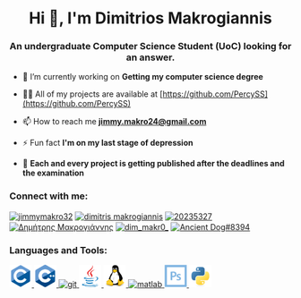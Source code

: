 <h1 align="center">Hi 👋, I'm Dimitrios Makrogiannis</h1>
<h3 align="center">An undergraduate Computer Science Student (UoC) looking for an answer.</h3>

- 🔭 I’m currently working on **Getting my computer science degree**

- 👨‍💻 All of my projects are available at [https://github.com/PercySS](https://github.com/PercySS)

- 📫 How to reach me **jimmy.makro24@gmail.com**

- ⚡ Fun fact **I'm on my last stage of depression**

- 💬 **Each and every project is getting published after the deadlines and the examination**

<h3 align="left">Connect with me:</h3>
<p align="left">
<a href="https://twitter.com/JimmyMakro32" target="blank"><img align="center" src="https://raw.githubusercontent.com/rahuldkjain/github-profile-readme-generator/master/src/images/icons/Social/twitter.svg" alt="jimmymakro32" height="30" width="40" /></a>
<a href="https://www.linkedin.com/in/dimitris-makrogiannis-95033b243/" target="blank"><img align="center" src="https://raw.githubusercontent.com/rahuldkjain/github-profile-readme-generator/master/src/images/icons/Social/linked-in-alt.svg" alt="dimitris makrogiannis" height="30" width="40" /></a>
<a href="https://stackoverflow.com/users/20235327" target="blank"><img align="center" src="https://raw.githubusercontent.com/rahuldkjain/github-profile-readme-generator/master/src/images/icons/Social/stack-overflow.svg" alt="20235327" height="30" width="40" /></a>
<a href="https://www.facebook.com/profile.php?id=100011068027993" target="blank"><img align="center" src="https://raw.githubusercontent.com/rahuldkjain/github-profile-readme-generator/master/src/images/icons/Social/facebook.svg" alt="Δημήτρης Μακρογιάννης" height="30" width="40" /></a>
<a href="https://instagram.com/dim_makr0_" target="blank"><img align="center" src="https://raw.githubusercontent.com/rahuldkjain/github-profile-readme-generator/master/src/images/icons/Social/instagram.svg" alt="dim_makr0_" height="30" width="40" /></a>
<a href="https://discord.gg/Ancient Dog#8394" target="blank"><img align="center" src="https://raw.githubusercontent.com/rahuldkjain/github-profile-readme-generator/master/src/images/icons/Social/discord.svg" alt="Ancient Dog#8394" height="30" width="40" /></a>
</p>

<h3 align="left">Languages and Tools:</h3>
<p align="left"> <a href="https://www.cprogramming.com/" target="_blank" rel="noreferrer"> <img src="https://raw.githubusercontent.com/devicons/devicon/master/icons/c/c-original.svg" alt="c" width="40" height="40"/> </a> <a href="https://www.w3schools.com/cpp/" target="_blank" rel="noreferrer"> <img src="https://raw.githubusercontent.com/devicons/devicon/master/icons/cplusplus/cplusplus-original.svg" alt="cplusplus" width="40" height="40"/> </a> <a href="https://git-scm.com/" target="_blank" rel="noreferrer"> <img src="https://www.vectorlogo.zone/logos/git-scm/git-scm-icon.svg" alt="git" width="40" height="40"/> </a> <a href="https://www.java.com" target="_blank" rel="noreferrer"> <img src="https://raw.githubusercontent.com/devicons/devicon/master/icons/java/java-original.svg" alt="java" width="40" height="40"/> </a> <a href="https://www.linux.org/" target="_blank" rel="noreferrer"> <img src="https://raw.githubusercontent.com/devicons/devicon/master/icons/linux/linux-original.svg" alt="linux" width="40" height="40"/> </a> <a href="https://www.mathworks.com/" target="_blank" rel="noreferrer"> <img src="https://upload.wikimedia.org/wikipedia/commons/2/21/Matlab_Logo.png" alt="matlab" width="40" height="40"/> </a> <a href="https://www.photoshop.com/en" target="_blank" rel="noreferrer"> <img src="https://raw.githubusercontent.com/devicons/devicon/master/icons/photoshop/photoshop-line.svg" alt="photoshop" width="40" height="40"/> </a> <a href="https://www.python.org" target="_blank" rel="noreferrer"> <img src="https://raw.githubusercontent.com/devicons/devicon/master/icons/python/python-original.svg" alt="python" width="40" height="40"/> </a> </p>
